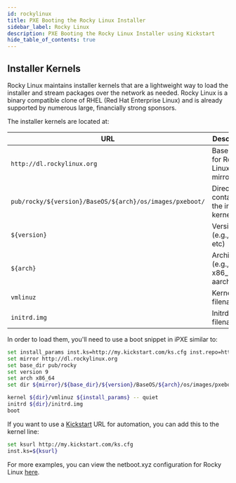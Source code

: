 ```yaml
---
id: rockylinux
title: PXE Booting the Rocky Linux Installer
sidebar_label: Rocky Linux
description: PXE Booting the Rocky Linux Installer using Kickstart
hide_table_of_contents: true
---
```


## Installer Kernels

Rocky Linux maintains installer kernels that are a lightweight way to load the installer and stream packages over the network as needed. Rocky Linux is a binary compatible clone of RHEL (Red Hat Enterprise Linux) and is already supported by numerous large, financially strong sponsors.

The installer kernels are located at:

| URL | Description |
| --- | ----------- |
| `http://dl.rockylinux.org` | Base URL for Rocky Linux mirrors |
| `pub/rocky/${version}/BaseOS/${arch}/os/images/pxeboot/` | Directory containing the installer kernels |
| `${version}` | Version (e.g., 8, 9, etc) |
| `${arch}` | Architecture (e.g., x86_64, aarch64) |
| `vmlinuz` | Kernel filename |
| `initrd.img` | Initrd filename |

In order to load them, you'll need to use a boot snippet in iPXE similar to:

```bash
set install_params inst.ks=http://my.kickstart.com/ks.cfg inst.repo=http://dl.rockylinux.org/pub/rocky/${version}/BaseOS/${arch}/os
set mirror http://dl.rockylinux.org
set base_dir pub/rocky
set version 9
set arch x86_64
set dir ${mirror}/${base_dir}/${version}/BaseOS/${arch}/os/images/pxeboot

kernel ${dir}/vmlinuz ${install_params} -- quiet
initrd ${dir}/initrd.img
boot
```

If you want to use a [Kickstart](https://docs.redhat.com/en/documentation/red_hat_enterprise_linux/9/html/automatically_installing_rhel/automated-installation-workflow_rhel-installer) URL for automation, you can add this to the kernel line:

```bash
set ksurl http://my.kickstart.com/ks.cfg
inst.ks=${ksurl}
```

For more examples, you can view the netboot.xyz configuration for Rocky Linux [here](https://github.com/netbootxyz/netboot.xyz/blob/master/roles/netbootxyz/templates/menu/rockylinux.ipxe.j2).
